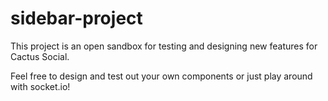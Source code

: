 # sidebar-project

This project is an open sandbox for testing and designing new features for Cactus Social. 

Feel free to design and test out your own components or just play around with socket.io! 

